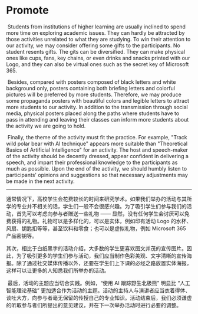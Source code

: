 # Promote

​    Students from institutions of higher learning are usually inclined to spend more time on exploring academic issues. They can hardly be attracted by those activities unrelated to what they are studying. To win their attention to our activity, we may consider offering some gifts to the participants. No student resents gifts. The gits can be diversified. They can make physical ones like cups, fans, key chains, or even drinks and snacks printed with our Logo, and they can also be virtual ones such as the secret key of Microsoft 365.

​    Besides, compared with posters composed of black letters and white background only, posters containing both briefing letters and colorful pictures will be preferred by more students. Therefore, we may produce some propaganda posters with beautiful colors and legible letters to attract more students to our activity. In addition to the transmission through social media, physical posters placed along the paths where students have to pass in attending and leaving their classes can inform more students about the activity we are going to hold.

​    Finally, the theme of the activity must fit the practice. For example, "Track wild polar bear with AI technique" appears more suitable than "Theoretical Basics of Artificial Intelligence" for an activity. The host and speech-maker of the activity should be decently dressed, appear confident in delivering a speech, and impart their professional knowledge to the participants as much as possible. Upon the end of the activity, we should humbly listen to participants' opinions and suggestions so that necessary adjustments may be made in the next activity.

---

​        通常情况下，高校学生会花费较长的时间来研究学术。如果我们举办的活动与其所学的专业并不相关的话，学生们一般不会很感兴趣。为了吸引学生们参与我们的活动，首先可以考虑向参与者赠送一些礼物 —— 显然，没有任何学生会讨厌可以免费获得的礼物。礼物可以是多样化的，可以是实体，例如印有活动 Logo 的水杯、风扇、钥匙扣等等，甚至饮料和零食；也可以是虚拟礼物，例如 Microsoft 365 产品密钥等。

​        其次，相比于白纸黑字的活动介绍，大多数的学生更喜欢图文并茂的宣传图片。因此，为了吸引更多的学生们参与活动，我们应当制作色彩美观、文字清晰的宣传海报。除了通过社交媒体传播以外，还要在学生们上下课的必经之路放置实体海报，这样可以让更多的人知悉我们所举办的活动。

​        最后，活动的主题应当切合实践。例如，“使用 AI 跟踪野生北极熊” 明显比 “人工智能理论基础” 更加适合作为活动的主题。活动的主持人与演讲者应当衣着得体、谈吐大方，向参与者毫无保留的传授自己的专业知识。活动结束后，我们必须谦虚的听取参与者们所提出的意见建议，并在下一次举办活动时进行必要的调整。